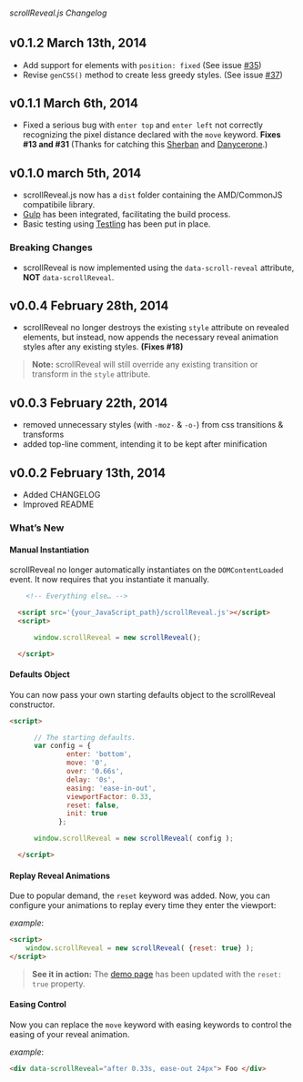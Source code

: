 ###### scrollReveal.js Changelog

v0.1.2   March 13th, 2014
-------------------------

- Add support for elements with `position: fixed` (See issue [#35](https://github.com/julianlloyd/scrollReveal.js/pull/35))
- Revise `genCSS()` method to create less greedy styles. (See issue [#37](https://github.com/julianlloyd/scrollReveal.js/pull/37))

v0.1.1   March 6th, 2014
------------------------

- Fixed a serious bug with `enter top` and `enter left` not correctly recognizing the pixel distance declared with the `move` keyword. **Fixes #13 and #31** (Thanks for catching this [Sherban](https://github.com/sherban1988) and [Danycerone](https://github.com/damycerone).)

v0.1.0   march 5th, 2014
------------------------

- scrollReveal.js now has a `dist` folder containing the AMD/CommonJS compatibile library.
- [Gulp](http://gulpjs.com/) has been integrated, facilitating the build process.
- Basic testing using [Testling](https://ci.testling.com/) has been put in place.

### Breaking Changes

- scrollReveal is now implemented using the `data-scroll-reveal` attribute, **NOT** `data-scrollReveal`.

v0.0.4  February 28th, 2014
---------------------------

- scrollReveal no longer destroys the existing `style` attribute on revealed elements, but instead, now appends the necessary reveal animation styles after any existing styles. **(Fixes #18)**

>**Note:** scrollReveal will still override any existing transition or transform in the `style` attribute.

v0.0.3  February 22th, 2014
---------------------------

- removed unnecessary styles (with `-moz-` & `-o-`) from css transitions & transforms
- added top-line comment, intending it to be kept after minification

v0.0.2  February 13th, 2014
---------------------------

- Added CHANGELOG
- Improved README

### What’s New

#### Manual Instantiation
scrollReveal no longer automatically instantiates on the `DOMContentLoaded` event. It now requires that you instantiate it manually.

```html
    <!-- Everything else… -->

  <script src='{your_JavaScript_path}/scrollReveal.js'></script>
  <script>

      window.scrollReveal = new scrollReveal();

  </script>
```
#### Defaults Object

You can now pass your own starting defaults object to the scrollReveal constructor.

```html
<script>

      // The starting defaults.
      var config = {
              enter: 'bottom',
              move: '0',
              over: '0.66s',
              delay: '0s',
              easing: 'ease-in-out',
              viewportFactor: 0.33,
              reset: false,
              init: true
            };

      window.scrollReveal = new scrollReveal( config );

  </script>
```
#### Replay Reveal Animations
Due to popular demand, the `reset` keyword was added. Now, you can configure your animations to replay every time they enter the viewport:

*example*:
```html
<script>
    window.scrollReveal = new scrollReveal( {reset: true} );
</script>
```

>**See it in action:** The [demo page](http://julianlloyd.me/scrollreveal) has been updated with the `reset: true` property.

#### Easing Control
Now you can replace the `move` keyword with easing keywords to control the easing of your reveal animation.

*example*:
```html
<div data-scrollReveal="after 0.33s, ease-out 24px"> Foo </div>
```
